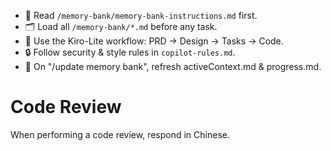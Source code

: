 - 🧠 Read `/memory-bank/memory-bank-instructions.md` first.
- 🗂 Load all `/memory-bank/*.md` before any task.
- 🚦 Use the Kiro-Lite workflow: PRD → Design → Tasks → Code.
- 🔒 Follow security & style rules in `copilot-rules.md`.
- 📝 On "/update memory bank", refresh activeContext.md & progress.md.

# Code Review
When performing a code review, respond in Chinese.